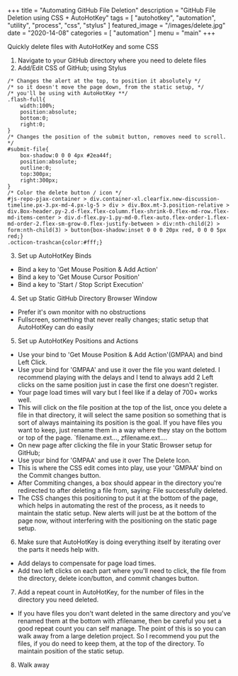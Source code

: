 +++
title = "Automating GitHub File Deletion"
description = "GitHub File Deletion using CSS + AutoHotKey"
tags = [
    "autohotkey",
    "automation",
    "utility",
    "process",
    "css",
    "stylus"
]
featured_image = "/images/delete.jpg"
date = "2020-14-08"
categories = [
    "automation"
]
menu = "main"
+++


Quickly delete files with AutoHotKey and some CSS

1. Navigate to your GitHub directory where you need to delete files
2. Add/Edit CSS of GitHub; using Stylus
```
/* Changes the alert at the top, to position it absolutely */
/* so it doesn't move the page down, from the static setup, */
/* you'll be using with AutoHotKey **/
.flash-full{
    width:100%;
    position:absolute;
    bottom:0;
    right:0;    
}
/* Changes the position of the submit button, removes need to scroll. */
#submit-file{
    box-shadow:0 0 0 4px #2ea44f;
    position:absolute;
    outline:0;
    top:300px;
    right:300px;
}
/* Color the delete button / icon */
#js-repo-pjax-container > div.container-xl.clearfix.new-discussion-timeline.px-3.px-md-4.px-lg-5 > div > div.Box.mt-3.position-relative > div.Box-header.py-2.d-flex.flex-column.flex-shrink-0.flex-md-row.flex-md-items-center > div.d-flex.py-1.py-md-0.flex-auto.flex-order-1.flex-md-order-2.flex-sm-grow-0.flex-justify-between > div:nth-child(2) > form:nth-child(3) > button{box-shadow:inset 0 0 0 20px red, 0 0 0 5px red;}
.octicon-trashcan{color:#fff;}

```

3. Set up AutoHotKey Binds
- Bind a key to 'Get Mouse Position & Add Action'
- Bind a key to 'Get Mouse Cursor Position'
- Bind a key to 'Start / Stop Script Execution'

4. Set up Static GitHub Directory Browser Window
- Prefer it's own monitor with no obstructions
- Fullscreen, something that never really changes; static setup that AutoHotKey can do easily

5. Set up AutoHotKey Positions and Actions
- Use your bind to 'Get Mouse Position & Add Action'(GMPAA) and bind Left Click.
- Use your bind for 'GMPAA' and use it over the file you want deleted. I recommend playing with the delays and I tend to always add 2 Left clicks on the same position just in case the first one doesn't register. 
- Your page load times will vary but I feel like if a delay of 700+ works well.
- This will click on the file position at the top of the list, once you delete a file in that directory, it will select the same position so something that is sort of always maintaining its position is the goal. If you have files you want to keep, just rename them in a way where they stay on the bottom or top of the page. `filename.ext..., zfilename.ext....
- On new page after clicking the file in your Static Browser setup for GitHub;
- Use your bind for 'GMPAA' and use it over The Delete Icon.
- This is where the CSS edit comes into play, use your 'GMPAA' bind on the Commit changes button.
- After Commiting changes, a box should appear in the directory you're redirected to after deleting a file from, saying: File successfully deleted.
- The CSS changes this positioning to put it at the bottom of the page, which helps in automating the rest of the process, as it needs to maintain the static setup. New alerts will just be at the bottom of the page now, without interfering with the positioning on the static page setup.

6. Make sure that AutoHotKey is doing everything itself by iterating over the parts it needs help with.
- Add delays to compensate for page load times.
- Add two left clicks on each part where you'll need to click, the file from the directory, delete icon/button, and commit changes button.

7. Add a repeat count in AutoHotKey, for the number of files in the directory you need deleted. 
- If you have files you don't want deleted in the same directory and you've renamed them at the bottom with zfilename, then be careful you set a good repeat count you can self manage. The point of this is so you can walk away from a large deletion project.
So I recommend you put the files, if you do need to keep them, at the top of the directory. To maintain position of the static setup.

8. Walk away